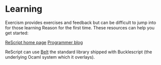 # Learning

Exercism provides exercises and feedback but can be difficult to jump into for those learning Reason for the first time. These resources can help you get started:

[ReScript home page](https://rescript-lang.org/)
[Programmer blog](https://lucasmreis.github.io/blog/learning-reasonml-part-1/)

ReScript can use [Belt](https://bucklescript.github.io/bucklescript/api/Belt.html) the standard library shipped with Bucklescript (the underlying Ocaml system which it overlays).
